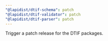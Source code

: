 ```yaml
---
"@lapidist/dtif-schema": patch
"@lapidist/dtif-validator": patch
"@lapidist/dtif-parser": patch
---
```


Trigger a patch release for the DTIF packages.

